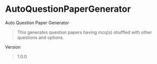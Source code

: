 # AutoQuestionPaperGenerator

Auto Question Paper Generator
> This generates question papers having mcq(s) shuffled with other questions and options.

Version
> 1.0.0
